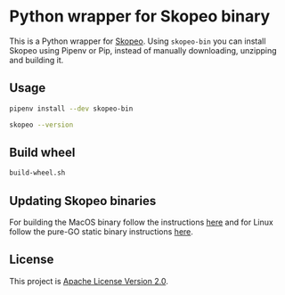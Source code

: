 # Python wrapper for Skopeo binary

This is a Python wrapper for [Skopeo](https://github.com/containers/skopeo). Using `skopeo-bin` you can install Skopeo using Pipenv or Pip, instead of manually downloading, unzipping and building it.

## Usage

```sh
pipenv install --dev skopeo-bin

skopeo --version
```

## Build wheel


```sh
build-wheel.sh
```

## Updating Skopeo binaries

For building the MacOS binary follow the instructions [here](https://github.com/containers/skopeo#building-without-a-container) and for Linux follow the pure-GO static binary instructions [here](https://github.com/containers/skopeo#building-documentation).

## License

This project is [Apache License Version 2.0](LICENSE).
